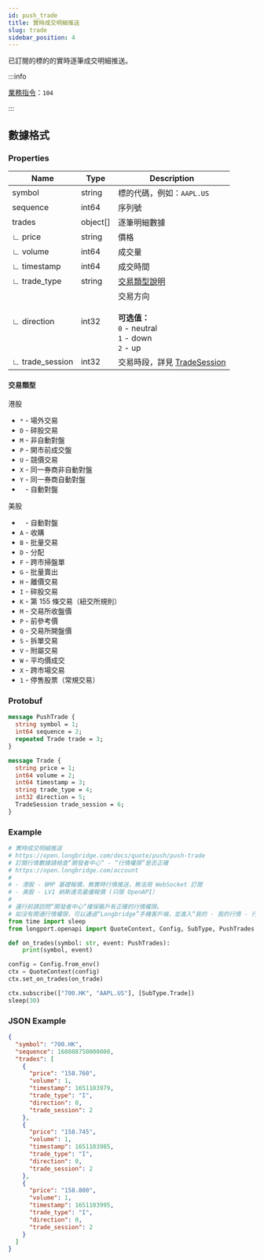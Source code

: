 ```yaml
---
id: push_trade
title: 實時成交明細推送
slug: trade
sidebar_position: 4
---
```


已訂閱的標的的實時逐筆成交明細推送。

<SDKLinks module="quote" klass="QuoteContext" method="set_on_trades" go="OnTrade" />

:::info

[業務指令](../../socket/protocol/push)：`104`

:::

## 數據格式

### Properties

| Name            | Type     | Description                                                                        |
| --------------- | -------- | ---------------------------------------------------------------------------------- |
| symbol          | string   | 標的代碼，例如：`AAPL.US`                                                          |
| sequence        | int64    | 序列號                                                                             |
| trades          | object[] | 逐筆明細數據                                                                       |
| ∟ price         | string   | 價格                                                                               |
| ∟ volume        | int64    | 成交量                                                                             |
| ∟ timestamp     | int64    | 成交時間                                                                           |
| ∟ trade_type    | string   | [交易類型說明](#交易類型)                                                          |
| ∟ direction     | int32    | 交易方向 <br /><br />**可选值：**<br />`0` - neutral<br />`1` - down<br />`2` - up |
| ∟ trade_session | int32    | 交易時段，詳見 [TradeSession](../objects#tradesession---交易時段)                  |

#### 交易類型

港股

- `*` - 場外交易
- `D` - 碎股交易
- `M` - 非自動對盤
- `P` - 開市前成交盤
- `U` - 競價交易
- `X` - 同一券商非自動對盤
- `Y` - 同一券商自動對盤
- ` ` - 自動對盤

美股

- ` ` - 自動對盤
- `A` - 收購
- `B` - 批量交易
- `D` - 分配
- `F` - 跨市掃盤單
- `G` - 批量賣出
- `H` - 離價交易
- `I` - 碎股交易
- `K` - 第 155 條交易（紐交所規則）
- `M` - 交易所收盤價
- `P` - 前參考價
- `Q` - 交易所開盤價
- `S` - 拆單交易
- `V` - 附屬交易
- `W` - 平均價成交
- `X` - 跨市場交易
- `1` - 停售股票（常規交易）

### Protobuf

```protobuf
message PushTrade {
  string symbol = 1;
  int64 sequence = 2;
  repeated Trade trade = 3;
}

message Trade {
  string price = 1;
  int64 volume = 2;
  int64 timestamp = 3;
  string trade_type = 4;
  int32 direction = 5;
  TradeSession trade_session = 6;
}
```

### Example

```python
# 實時成交明細推送
# https://open.longbridge.com/docs/quote/push/push-trade
# 訂閱行情數據請檢查“開發者中心“ - “行情權限”是否正確
# https://open.longbridge.com/account
#
# - 港股 - BMP 基礎報價，無實時行情推送，無法用 WebSocket 訂閱
# - 美股 - LV1 納斯達克最優報價 (只限 OpenAPI）
#
# 運行前請訪問“開發者中心“確保賬戶有正確的行情權限。
# 如沒有開通行情權限，可以通過“Longbridge”手機客戶端，並進入“我的 - 我的行情 - 行情商城”購買開通行情權限。
from time import sleep
from longport.openapi import QuoteContext, Config, SubType, PushTrades

def on_trades(symbol: str, event: PushTrades):
    print(symbol, event)

config = Config.from_env()
ctx = QuoteContext(config)
ctx.set_on_trades(on_trade)

ctx.subscribe(["700.HK", "AAPL.US"], [SubType.Trade])
sleep(30)
```

### JSON Example

```json
{
  "symbol": "700.HK",
  "sequence": 160808750000000,
  "trades": [
    {
      "price": "158.760",
      "volume": 1,
      "timestamp": 1651103979,
      "trade_type": "I",
      "direction": 0,
      "trade_session": 2
    },
    {
      "price": "158.745",
      "volume": 1,
      "timestamp": 1651103985,
      "trade_type": "I",
      "direction": 0,
      "trade_session": 2
    },
    {
      "price": "158.800",
      "volume": 1,
      "timestamp": 1651103995,
      "trade_type": "I",
      "direction": 0,
      "trade_session": 2
    }
  ]
}
```
